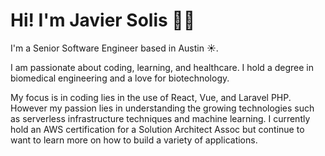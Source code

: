 # Hi! I'm Javier Solis 👋🏼
I'm a Senior Software Engineer based in Austin ☀️.

I am passionate about coding, learning, and healthcare. I hold a degree in biomedical engineering and a love for biotechnology. 

My focus is in coding lies in the use of React, Vue, and Laravel PHP. However my passion lies in understanding the growing technologies such as serverless infrastructure techniques and machine learning. I currently hold an AWS certification for a Solution Architect Assoc but continue to want to learn more on how to build a variety of applications.
